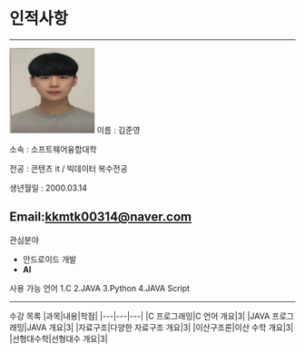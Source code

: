 # 인적사항
---
<img src=KJY.jpg height=150 width=150>
이름 : 김준영

소속 : 소프트웨어융합대학  

전공 : 콘텐츠 it / 빅데이터 복수전공  

생년월일 : 2000.03.14    

Email:<kkmtk00314@naver.com>    
---
관심분야   
* 안드로이드 개발
* **AI**

사용 가능 언어
1.C
2.JAVA
3.Python
4.JAVA Script

---------------------
수강 목록
|과목|내용|학점|
|---|---|---|
|C 프로그래밍|C 언어 개요|3|
|JAVA 프로그래밍|JAVA 개요|3|
|자료구조|다양한 자료구조 개요|3|
|이산구조론|이산 수학 개요|3|
|선형대수학|선형대수 개요|3|
